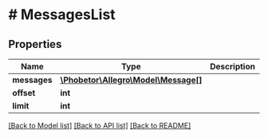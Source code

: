 # # MessagesList

## Properties

Name | Type | Description | Notes
------------ | ------------- | ------------- | -------------
**messages** | [**\Phobetor\Allegro\Model\Message[]**](Message.md) |  |
**offset** | **int** |  |
**limit** | **int** |  |

[[Back to Model list]](../../README.md#models) [[Back to API list]](../../README.md#endpoints) [[Back to README]](../../README.md)
